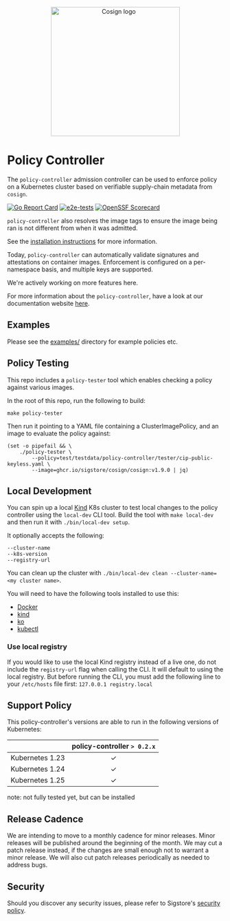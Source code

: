 <p align="center">
  <img style="max-width: 100%;width: 300px;" src="https://raw.githubusercontent.com/sigstore/community/main/artwork/policy-controller/Horizontal/Full%20Color/sigstore_policycontroller-horizontal-color.svg" alt="Cosign logo"/>
</p>

# Policy Controller

The `policy-controller` admission controller can be used to enforce policy on a Kubernetes cluster based on verifiable supply-chain metadata from `cosign`.

[![Go Report Card](https://goreportcard.com/badge/github.com/sigstore/policy-controller)](https://goreportcard.com/report/github.com/sigstore/policy-controller)
[![e2e-tests](https://github.com/sigstore/policy-controller/actions/workflows/kind-e2e-cosigned.yaml/badge.svg)](https://github.com/sigstore/policy-controller/actions/workflows/kind-e2e-cosigned.yaml)
[![OpenSSF Scorecard](https://api.securityscorecards.dev/projects/github.com/sigstore/policy-controller/badge)](https://api.securityscorecards.dev/projects/github.com/sigstore/policy-controller)

`policy-controller` also resolves the image tags to ensure the image being ran is not different from when it was admitted.

See the [installation instructions](https://docs.sigstore.dev/policy-controller/installation) for more information.

Today, `policy-controller` can automatically validate signatures and
attestations on container images.
Enforcement is configured on a per-namespace basis, and multiple keys are supported.

We're actively working on more features here.

For more information about the `policy-controller`, have a look at our documentation website [here](https://docs.sigstore.dev/policy-controller/overview).

## Examples

Please see the [examples/](./examples/) directory for example policies etc.

## Policy Testing

This repo includes a `policy-tester` tool which enables checking a policy against
various images.

In the root of this repo, run the following to build:
```
make policy-tester
```

Then run it pointing to a YAML file containing a ClusterImagePolicy, and an image to evaluate the policy against:
```
(set -o pipefail && \
    ./policy-tester \
        --policy=test/testdata/policy-controller/tester/cip-public-keyless.yaml \
        --image=ghcr.io/sigstore/cosign/cosign:v1.9.0 | jq)
```

## Local Development

You can spin up a local [Kind](https://kind.sigs.k8s.io/) K8s cluster to test local changes to the policy controller using the `local-dev`
CLI tool. Build the tool with `make local-dev` and then run it with `./bin/local-dev setup`.

It optionally accepts the following:

```
--cluster-name
--k8s-version
--registry-url
```

You can clean up the cluster with `./bin/local-dev clean --cluster-name=<my cluster name>`.

You will need to have the following tools installed to use this:
- [Docker](https://docs.docker.com/get-docker/)
- [kind](https://kind.sigs.k8s.io/)
- [ko](https://ko.build/install/)
- [kubectl](https://kubernetes.io/docs/tasks/tools/)

### Use local registry

If you would like to use the local Kind registry instead of a live one,
do not include the `registry-url` flag when calling the CLI. It will default to using the local registry. But before running the CLI, you must add the following line to your `/etc/hosts` file first:
`127.0.0.1 registry.local`

## Support Policy

This policy-controller's versions are able to run in the following versions of Kubernetes:

|  | policy-controller `> 0.2.x` |
|---|:---:|
| Kubernetes 1.23 | ✓ |
| Kubernetes 1.24 | ✓ |
| Kubernetes 1.25 | ✓ |

note: not fully tested yet, but can be installed

## Release Cadence

We are intending to move to a monthly cadence for minor releases.
Minor releases will be published around the beginning of the month.
We may cut a patch release instead, if the changes are small enough not to warrant a minor release.
We will also cut patch releases periodically as needed to address bugs.

## Security

Should you discover any security issues, please refer to Sigstore's [security
policy](https://github.com/sigstore/policy-controller/security/policy).
